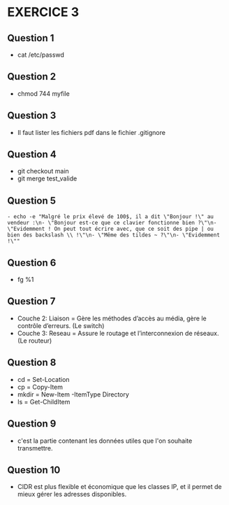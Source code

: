 # EXERCICE 3

## Question 1
  - cat /etc/passwd

## Question 2
  - chmod 744 myfile

## Question 3
  - Il faut lister les fichiers pdf dans le fichier .gitignore

## Question 4
  - git checkout main
  - git merge test_valide

## Question 5
	- echo -e "Malgré le prix élevé de 100$, il a dit \"Bonjour !\" au vendeur :\n- \"Bonjour est-ce que ce clavier fonctionne bien ?\"\n- \"Evidemment ! On peut tout écrire avec, que ce soit des pipe | ou bien des backslash \\ !\"\n- \"Même des tildes ~ ?\"\n- \"Evidemment !\""
## Question 6
  - fg %1

## Question 7
  - Couche 2: Liaison = Gère les méthodes d’accès au média, gère le contrôle d’erreurs. (Le switch)
  - Couche 3: Reseau = Assure le routage et l’interconnexion de réseaux. (Le routeur)

## Question 8
  - cd = Set-Location
  - cp = Copy-Item
  - mkdir = New-Item -ItemType Directory
  - ls = Get-ChildItem

## Question 9
  - c'est la partie contenant les données utiles que l'on souhaite transmettre.

## Question 10
  - CIDR est plus flexible et économique que les classes IP, et il permet de mieux gérer les adresses disponibles.
